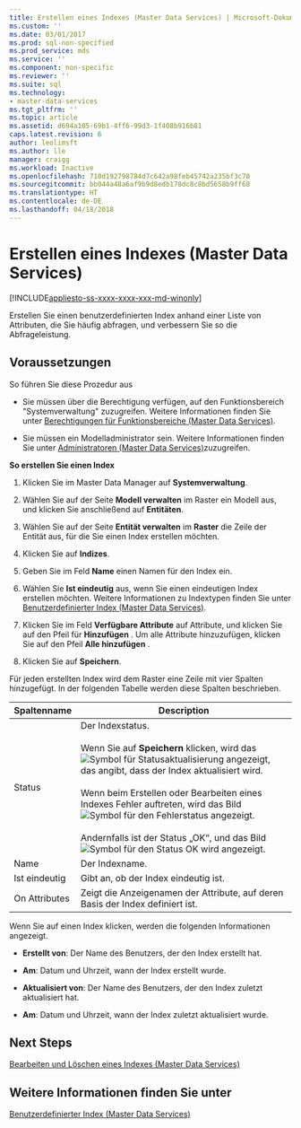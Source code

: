 ```yaml
---
title: Erstellen eines Indexes (Master Data Services) | Microsoft-Dokumentation
ms.custom: ''
ms.date: 03/01/2017
ms.prod: sql-non-specified
ms.prod_service: mds
ms.service: ''
ms.component: non-specific
ms.reviewer: ''
ms.suite: sql
ms.technology:
- master-data-services
ms.tgt_pltfrm: ''
ms.topic: article
ms.assetid: d694a105-69b1-4ff6-99d3-1f408b916b81
caps.latest.revision: 6
author: leolimsft
ms.author: lle
manager: craigg
ms.workload: Inactive
ms.openlocfilehash: 710d192798784d7c642a98feb45742a235bf3c70
ms.sourcegitcommit: bb044a48a6af9b9d8edb178dc8c8bd5658b9ff68
ms.translationtype: HT
ms.contentlocale: de-DE
ms.lasthandoff: 04/18/2018
---
```

# <a name="create-an-index-master-data-services"></a>Erstellen eines Indexes (Master Data Services)

[!INCLUDE[appliesto-ss-xxxx-xxxx-xxx-md-winonly](../includes/appliesto-ss-xxxx-xxxx-xxx-md-winonly.md)]

  Erstellen Sie einen benutzerdefinierten Index anhand einer Liste von Attributen, die Sie häufig abfragen, und verbessern Sie so die Abfrageleistung.  
  
## <a name="prerequisites"></a>Voraussetzungen  
 So führen Sie diese Prozedur aus  
  
-   Sie müssen über die Berechtigung verfügen, auf den Funktionsbereich "Systemverwaltung" zuzugreifen. Weitere Informationen finden Sie unter [Berechtigungen für Funktionsbereiche &#40;Master Data Services&#41;](../master-data-services/functional-area-permissions-master-data-services.md).  
  
-   Sie müssen ein Modelladministrator sein. Weitere Informationen finden Sie unter [Administratoren &#40;Master Data Services&#41;](../master-data-services/administrators-master-data-services.md)zuzugreifen.  
  
 **So erstellen Sie einen Index**  
  
1.  Klicken Sie im Master Data Manager auf **Systemverwaltung**.  
  
2.  Wählen Sie auf der Seite **Modell verwalten** im Raster ein Modell aus, und klicken Sie anschließend auf **Entitäten**.  
  
3.  Wählen Sie auf der Seite **Entität verwalten** im **Raster** die Zeile der Entität aus, für die Sie einen Index erstellen möchten.  
  
4.  Klicken Sie auf **Indizes**.  
  
5.  Geben Sie im Feld **Name** einen Namen für den Index ein.  
  
6.  Wählen Sie **Ist eindeutig** aus, wenn Sie einen eindeutigen Index erstellen möchten. Weitere Informationen zu Indextypen finden Sie unter [Benutzerdefinierter Index &#40;Master Data Services&#41;](../master-data-services/custom-index-master-data-services.md).  
  
7.  Klicken Sie im Feld **Verfügbare Attribute** auf Attribute, und klicken Sie auf den Pfeil für **Hinzufügen** . Um alle Attribute hinzuzufügen, klicken Sie auf den Pfeil **Alle hinzufügen** .  
  
8.  Klicken Sie auf **Speichern**.  
  
 Für jeden erstellten Index wird dem Raster eine Zeile mit vier Spalten hinzugefügt. In der folgenden Tabelle werden diese Spalten beschrieben.  
  
|Spaltenname|Description|  
|-----------------|-----------------|  
|Status|Der Indexstatus.<br /><br /> Wenn Sie auf **Speichern** klicken, wird das ![Symbol für Statusaktualisierung](../master-data-services/media/mds-statusicon-updating.png "Icon for updating status") angezeigt, das angibt, dass der Index aktualisiert wird.<br /><br /> Wenn beim Erstellen oder Bearbeiten eines Indexes Fehler auftreten, wird das Bild ![Symbol für den Fehlerstatus](../master-data-services/media/mds-statusicon-error.png "Icon for error status") angezeigt.<br /><br /> Andernfalls ist der Status „OK“, und das Bild ![Symbol für den Status OK](../master-data-services/media/mds-statusicon-ok.png "Icon for OK status") wird angezeigt.|  
|Name|Der Indexname.|  
|Ist eindeutig|Gibt an, ob der Index eindeutig ist.|  
|On Attributes|Zeigt die Anzeigenamen der Attribute, auf deren Basis der Index definiert ist.|  
  
 Wenn Sie auf einen Index klicken, werden die folgenden Informationen angezeigt.  
  
-   **Erstellt von**: Der Name des Benutzers, der den Index erstellt hat.  
  
-   **Am**: Datum und Uhrzeit, wann der Index erstellt wurde.  
  
-   **Aktualisiert von**: Der Name des Benutzers, der den Index zuletzt aktualisiert hat.  
  
-   **Am**: Datum und Uhrzeit, wann der Index zuletzt aktualisiert wurde.  
  
## <a name="next-steps"></a>Next Steps  
 [Bearbeiten und Löschen eines Indexes &#40;Master Data Services&#41;](../master-data-services/edit-and-delete-an-index-master-data-services.md)  
  
## <a name="see-also"></a>Weitere Informationen finden Sie unter  
 [Benutzerdefinierter Index &#40;Master Data Services&#41;](../master-data-services/custom-index-master-data-services.md)  
  
  
